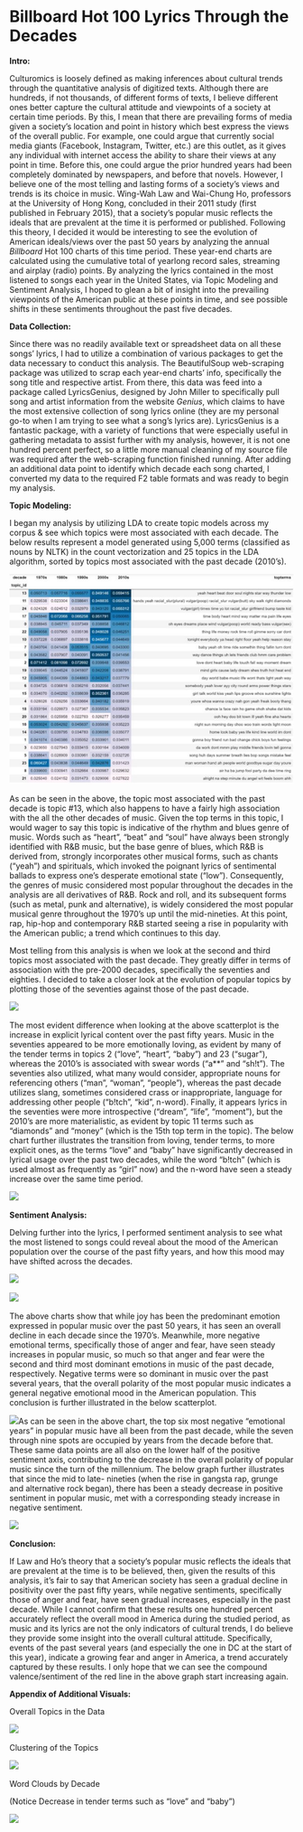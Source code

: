 # Billboard Hot 100 Lyrics Through the Decades

**Intro:** 

Culturomics is loosely defined as making inferences about cultural trends through the quantitative analysis of digitized texts. Although there are hundreds, if not thousands, of different forms of texts, I believe different ones better capture the cultural attitude and viewpoints of a society at certain time periods. By this, I mean that there are prevailing forms of media given a society’s location and point in history which best express the views of the overall public. For example, one could argue that currently social media giants (Facebook, Instagram, Twitter, etc.) are this outlet, as it gives any individual with internet access the ability to share their views at any point in time. Before this, one could argue the prior hundred years had been completely dominated by newspapers, and before that novels. However, I believe one of the most telling and lasting forms of a society’s views and trends is its choice in music. Wing-Wah Law and Wai-Chung Ho, professors at the University of Hong Kong, concluded in their 2011 study (first published in February 2015), that a society’s popular music reflects the ideals that are prevalent at the time it is performed or published. Following this theory, I decided it would be interesting to see the evolution of American ideals/views over the past 50 years by analyzing the annual *Billboard* Hot 100 charts of this time period. These year-end charts are calculated using the cumulative total of yearlong record sales, streaming and airplay (radio) points. By analyzing the lyrics contained in the most listened to songs each year in the United States, via Topic Modeling and Sentiment Analysis, I hoped to glean a bit of insight into the prevailing viewpoints of the American public at these points in time, and see possible shifts in these sentiments throughout the past five decades. 

**Data Collection:** 

Since there was no readily available text or spreadsheet data on all these songs’ lyrics, I had to utilize a combination of various packages to get the data necessary to conduct this analysis. The BeautifulSoup web-scraping package was utilized to scrap each year-end charts’ info, specifically the song title and respective artist. From there, this data was feed into a package called LyricsGenius, designed by John Miller to specifically pull song and artist information from the website *Genius*, which claims to have the most extensive collection of song lyrics online (they are my personal go-to when I am trying to see what a song’s lyrics are). LyricsGenius is a fantastic package, with a variety of functions that were especially useful in gathering metadata to assist further with my analysis, however, it is not one hundred percent perfect, so a little more manual cleaning of my source file was required after the web-scraping function finished running. After adding an additional data point to identify which decade each song charted, I converted my data to the required F2 table formats and was ready to begin my analysis. 

**Topic Modeling:** 

I began my analysis by utilizing LDA to create topic models across my corpus & see which topics were most associated with each decade. The below results represent a model generated using 5,000 terms (classified as nouns by NLTK) in the count vectorization and 25 topics in the LDA algorithm, sorted by topics most associated with the past decade (2010’s). 

![](Aspose.Words.45de480f-bb83-4849-a60a-0a356cb886b2.001.jpeg)

As can be seen in the above, the topic most associated with the past decade is topic #13, which also happens to have a fairly high association with the all the other decades of music. Given the top terms in this topic, I would wager to say this topic is indicative of the rhythm and blues genre of music. Words such as “heart”, “beat” and “soul” have always been strongly identified with R&B music, but the base genre of blues, which R&B is derived from, strongly incorporates other musical forms, such as chants (“yeah”) and spirituals, which invoked the poignant lyrics of sentimental ballads to express one’s desperate emotional state (“low”). Consequently, the genres of music considered most popular throughout the decades in the analysis are all derivatives of R&B. Rock and roll, and its subsequent forms (such as metal, punk and alternative), is widely considered the most popular musical genre throughout the 1970’s up until the mid-nineties. At this point, rap, hip-hop and contemporary R&B started seeing a rise in popularity with the American public; a trend which continues to this day. 

Most telling from this analysis is when we look at the second and third topics most associated with the past decade. They greatly differ in terms of association with the pre-2000 decades, specifically the seventies and eighties. I decided to take a closer look at the evolution of popular topics by plotting those of the seventies against those of the past decade. 

![](Aspose.Words.45de480f-bb83-4849-a60a-0a356cb886b2.002.jpeg)

The most evident difference when looking at the above scatterplot is the increase in explicit lyrical content over the past fifty years. Music in the seventies appeared to be more emotionally loving, as evident by many of the tender terms in topics 2 (“love”, “heart”, “baby”) and 23 (“sugar”), whereas the 2010’s is associated with swear words (“a\*\*” and “sh!t”). The seventies also utilized, what many would consider, appropriate nouns for referencing others (“man”, “woman”, “people”), whereas the past decade utilizes slang, sometimes considered crass or inappropriate, language for addressing other people (“b!tch”, “kid”, n-word). Finally, it appears lyrics in the seventies were more introspective (“dream”, “life”, “moment”), but the 2010’s are more materialistic, as evident by topic 11 terms such as “diamonds” and “money” (which is the 15th top term in the topic). The below chart further illustrates the transition from loving, tender terms, to more explicit ones, as the terms “love” and “baby” have significantly decreased in lyrical usage over the past two decades, while the word “b!tch” (which is used almost as frequently as “girl” now) and the n-word have seen a steady increase over the same time period. 

![](Aspose.Words.45de480f-bb83-4849-a60a-0a356cb886b2.003.jpeg)

**Sentiment Analysis:** 

Delving further into the lyrics, I performed sentiment analysis to see what the most listened to songs could reveal about the mood of the American population over the course of the past fifty years, and how this mood may have shifted across the decades. 

![](Aspose.Words.45de480f-bb83-4849-a60a-0a356cb886b2.004.jpeg)

![](Aspose.Words.45de480f-bb83-4849-a60a-0a356cb886b2.005.jpeg)

The above charts show that while joy has been the predominant emotion expressed in popular music over the past 50 years, it has seen an overall decline in each decade since the 1970’s. Meanwhile, more negative emotional terms, specifically those of anger and fear, have seen steady increases in popular music, so much so that anger and fear were the second and third most dominant emotions in music of the past decade, respectively. Negative terms were so dominant in music over the past several years, that the overall polarity of the most popular music indicates a general negative emotional mood in the American population. This conclusion is further illustrated in the below scatterplot. 

![](Aspose.Words.45de480f-bb83-4849-a60a-0a356cb886b2.006.jpeg)As can be seen in the above chart, the top six most negative “emotional years” in popular music have all been from the past decade, while the seven through nine spots are occupied by years from the decade before that. These same data points are all also on the lower half of the positive sentiment axis, contributing to the decrease in the overall polarity of popular music since the turn of the millennium. The below graph further illustrates that since the mid to late- nineties (when the rise in gangsta rap, grunge and alternative rock began), there has been a steady decrease in positive sentiment in popular music, met with a corresponding steady increase in negative sentiment. 

![](Aspose.Words.45de480f-bb83-4849-a60a-0a356cb886b2.007.jpeg)

**Conclusion:** 

If Law and Ho’s theory that a society’s popular music reflects the ideals that are prevalent at the time is to be believed, then, given the results of this analysis, it’s fair to say that American society has seen a gradual decline in positivity over the past fifty years, while negative sentiments, specifically those of anger and fear, have seen gradual increases, especially in the past decade. While I cannot confirm that these results one hundred percent accurately reflect the overall mood in America during the studied period, as music and its lyrics are not the only indicators of cultural trends, I do believe they provide some insight into the overall cultural attitude. Specifically, events of the past several years (and especially the one in DC at the start of this year), indicate a growing fear and anger in America, a trend accurately captured by these results. I only hope that we can see the compound valence/sentiment of the red line in the above graph start increasing again. 

**Appendix of Additional Visuals:** 

Overall Topics in the Data 

![](Aspose.Words.45de480f-bb83-4849-a60a-0a356cb886b2.008.jpeg)

Clustering of the Topics 

![](Aspose.Words.45de480f-bb83-4849-a60a-0a356cb886b2.009.jpeg)

Word Clouds by Decade 

(Notice Decrease in tender terms such as “love” and “baby”) 

![](Aspose.Words.45de480f-bb83-4849-a60a-0a356cb886b2.010.jpeg)
